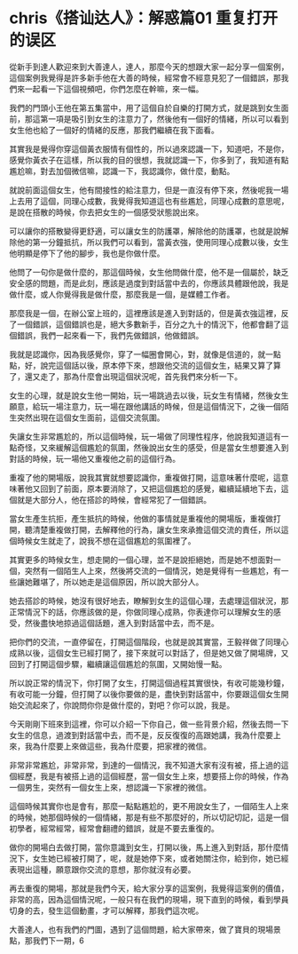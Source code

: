 # chris《搭讪达人》：解惑篇01 重复打开的误区

從新手到達人歡迎來到大善達人，達人，那麼今天的想跟大家一起分享一個案例，這個案例我覺得是許多新手他在大善的時候，經常會不經意見犯了一個錯誤，那我們來一起看一下這個視頻吧，你們怎麼在幹嘛，來一幅。

我們的門頭小王他在第五集當中，用了這個自於自樂的打開方式，就是跳到女生面前，那這第一項是吸引到女生的注意力了，然後他有一個好的情緒，所以可以看到女生他也給了一個好的情緒的反應，那我們繼續在我下面看。

其實我是覺得你穿這個黃衣服情有個性的，所以過來認識一下，知道吧，不是你，感覺你黃衣子在這樣，所以我的目的很想，我就認識一下，你多到了，我知道有點尷尬嘛，對去加個微信嘛，認識一下，我認識你，做什麼，動點。

就說前面這個女生，他有間接性的給注意力，但是一直沒有停下來，然後呢我一場上去用了這個，同理心成數，我覺得我知道這也有些尷尬，同理心成數的意思呢，是說在搭散的時候，你去把女生的一個感受狀態說出來。

可以讓你的搭散變得更舒適，可以讓女生的防護罩，解除他的防護罩，也就是說解除他的第一分鐘抵抗，所以我們可以看到，當黃衣強，使用同理心成數以後，女生他明顯是停下了他的腳步，我也是你做什麼。

他問了一句你是做什麼的，那這個時候，女生他問做什麼，他不是一個屬於，缺乏安全感的問題，而是此刻，應該是過度到對話當中去的，你應該具體跟他說，我是做什麼，或人你覺得我是做什麼，那麼我是一個，是媒體工作者。

那麼我是一個，在辦公室上班的，這裡應該是進入到對話的，但是黃衣強這裡，反了一個錯誤，這個錯誤也是，絕大多數新手，百分之九十的情況下，他都會翻了這個錯誤，我們一起來看一下，我們先做錯誤，他做錯誤。

我就是認識你，因為我感覺你，穿了一幅圈會開心，對，就像是信道的，就一點點，好，說完這個話以後，原本停下來，想跟他交流的這個女生，結果又算了算了，還又走了，那為什麼會出現這個狀況呢，首先我們來分析一下。

女生的心理，就是說女生他一開始，玩一場跳過去以後，玩女生有情緒，然後女生願意，給玩一場注意力，玩一場在跟他講話的時候，但是這個情況下，之後一個陌生突然出現在這個女生面前，這個交流氛圍。

失讓女生非常尷尬的，所以這個時候，玩一場做了同理性程序，他說我知道這有一點奇怪，又來緩解這個尷尬的氛圍，然後說出女生的感受，但是當女生想要進入到對話的時候，玩一場他又重複他之前的這個行為。

重複了他的開場版，說我其實就想要認識你，重複做打開，這意味著什麼呢，這意味著他又回到了前面，原本要消除了，又把這個尷尬的感覺，繼續延續地下去，這個就是大部分人，他在搭診的時候，會經常犯了一個錯誤。

當女生產生抗拒，產生抵抗的時候，他做的事情就是重複他的開場版，重複做打開，聽清楚重複做打開，去解釋他的行為，讓女生來承擔這個交流的責任，所以這個時候女生就走了，說我不想在這個尷尬的氛圍裡了。

其實更多的時候女生，想走開的一個心理，並不是說拒絕她，而是她不想面對一個，突然有一個陌生人上來，然後將交流的一個情況，她是覺得有一些尷尬，有一些讓她難堪了，所以她走是這個原因，所以說大部分人。

她去搭診的時候，她沒有很好地去，瞭解到女生的這個心理，去處理這個狀況，那正常情況下的話，你應該做的是，你做同理心成熟，你表達你可以理解女生的感受，然後盡快地掠過這個話題，進入到對話當中去，而不是。

把你們的交流，一直停留在，打開這個階段，也就是說其實當，王毅祥做了同理心成熟以後，這個女生已經打開了，接下來就可以對話了，但是她又做了開場牌，又回到了打開這個步驟，繼續讓這個尷尬的氛圍，又開始慢一點。

所以說正常的情況下，你打開了女生，打開這個過程其實很快，有收可能幾秒鐘，有收可能一分鐘，但打開了以後你要做的是，盡快到對話當中，你要跟這個女生開始交流起來了，你說問你你是做什麼的，對吧？你可以說，我是。

今天剛剛下班來到這裡，你可以介紹一下你自己，做一些背景介紹，然後去問一下女生的信息，過渡到對話當中去，而不是，反反復復的高跟她講，我為什麼要上來，我為什麼要上來做這些，我為什麼要，把家裡的微信。

非常非常尷尬，非常非常，到達的一個情況，我不知道大家有沒有被，搭上過的這個經歷，我是有被搭上過的這個經歷，當一個女生上來，想要搭上你的時候，作為一個男生，突然有一個女生上來，想認識一下家裡的微信。

這個時候其實你也是會有，那麼一點點尷尬的，更不用說女生了，一個陌生人上來的時候，她那個時候的一個情緒，那是有些不那麼好的，所以切記切記，這是一個初學者，經常經常，經常會翻禮的錯誤，就是不要去重復的。

做你的開場白去做打開，當你意識到女生，打開以後，馬上進入到對話，那什麼情況下，女生她已經被打開了，呢，就是她停下來，或者她關注你，給到你，她已經表現出這種，願意跟你交流的意想，那你就沒有必要。

再去重復的開場，那就是我們今天，給大家分享的這案例，我覺得這案例的價值，非常的高，因為這個情況呢，一般只有在我們的現場，現下直到的時候，看到學員切身的去，發生這個動畫，才可以解釋，那我們這次呢。

大善達人，也有我們的門圖，遇到了這個問題，給大家帶來，做了寶貝的現場景點，那我們下一期，6